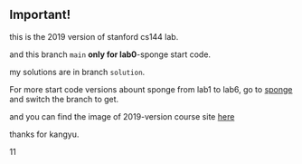 ## Important!

this is the 2019 version of stanford cs144 lab.

and this branch `main` **only for lab0**-sponge start code.

my solutions are in branch `solution`.

For more start code versions abount sponge from lab1 to lab6, go to [sponge](https://gitee.com/kangyupl/sponge/tree/master) and switch the branch to get.

and you can find the image of 2019-version course site [here](https://www.cnblogs.com/kangyupl/p/stanford_cs144_labs.html)

thanks for kangyu.


11